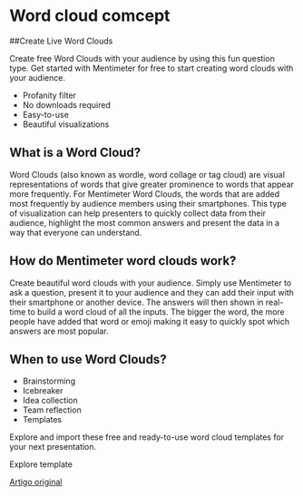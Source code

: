 # Word cloud comcept

##Create Live Word Clouds

Create free Word Clouds with your audience by using this fun question type. Get started with Mentimeter for free to start creating word clouds with your audience.

- Profanity filter
- No downloads required
- Easy-to-use
- Beautiful visualizations

## What is a Word Cloud?

Word Clouds (also known as wordle, word collage or tag cloud) are visual representations of words that give greater prominence to words that appear more frequently. For Mentimeter Word Clouds, the words that are added most frequently by audience members using their smartphones. This type of visualization can help presenters to quickly collect data from their audience, highlight the most common answers and present the data in a way that everyone can understand.

## How do Mentimeter word clouds work?

Create beautiful word clouds with your audience. Simply use Mentimeter to ask a question, present it to your audience and they can add their input with their smartphone or another device. The answers will then shown in real-time to build a word cloud of all the inputs. The bigger the word, the more people have added that word or emoji making it easy to quickly spot which answers are most popular.

## When to use Word Clouds?

- Brainstorming
- Icebreaker
- Idea collection
- Team reflection
- Templates

Explore and import these free and ready-to-use word cloud templates for your next presentation.

Explore template

[Artigo original](https://www.mentimeter.com/features/word-cloud)